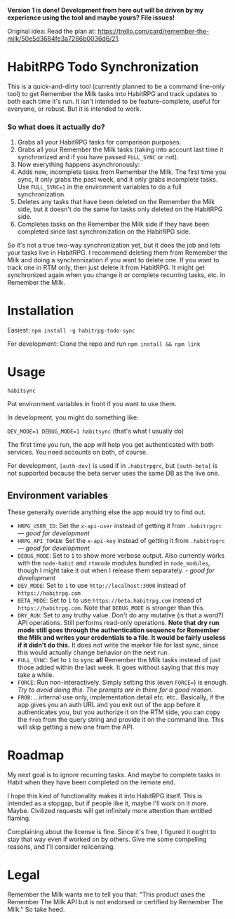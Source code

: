 **Version 1 is done! Development from here out will be driven by my experience using the tool and maybe yours? File issues!**

Original idea: Read the plan at: https://trello.com/card/remember-the-milk/50e5d3684fe3a7266b0036d6/21.

HabitRPG Todo Synchronization
=============================

This is a quick-and-dirty tool (currently planned to be a command line-only tool) to get Remember the Milk tasks into HabitRPG and track updates to both each time it's run. It isn't intended to be feature-complete, useful for everyone, or robust. But it is intended to work.

### So what does it actually do?
1. Grabs all your HabitRPG tasks for comparison purposes.
1. Grabs all your Remember the Milk tasks (taking into account last time it synchronized and if you have passed `FULL_SYNC` or not).
1. Now everything happens asynchronously:
1. Adds new, incomplete tasks from Remember the Milk. The first time you sync, it only grabs the past week, and it only grabs incomplete tasks. Use `FULL_SYNC=1` in the environment variables to do a full synchronization.
1. Deletes any tasks that have been deleted on the Remember the Milk side, but it doesn't do the same for tasks only deleted on the HabitRPG side.
1. Completes tasks on the Remember the Milk side if they have been completed since last synchronization on the HabitRPG side.

So it's not a true two-way synchronization yet, but it does the job and lets your tasks live in HabitRPG. I recommend deleting them from Remember the Milk and doing a synchronization if you want to delete one. If you want to track one in RTM only, then just delete it from HabitRPG. It might get synchronized again when you change it or complete recurring tasks, etc. in Remember the Milk.

Installation
============
Easiest: `npm install -g habitrpg-todo-sync`

For development: Clone the repo and run `npm install && npm link`

Usage
=====
`habitsync`

Put environment variables in front if you want to use them.

In development, you might do something like:

`DEV_MODE=1 DEBUG_MODE=1 habitsync` (that's what I usually do)

The first time you run, the app will help you get authenticated with both services. You need accounts on both, of course.

For development, `[auth-dev]` is used if in `.habitrpgrc`, but `[auth-beta]` is not supported because the beta server uses the same DB as the live one.

Environment variables
---------------------
These generally override anything else the app would try to find out.

- `HRPG_USER_ID`: Set the `x-api-user` instead of getting it from `.habitrpgrc` — *good for development*
- `HRPG_API_TOKEN`: Set the `x-api-key` instead of getting it from `.habitrpgrc` — *good for development*
- `DEBUG_MODE`: Set to `1` to show more verbose output. Also currently works with the `node-habit` and `rtmnode` modules bundled in `node_modules`, though I might take it out when I release them separately. - *good for development*
- `DEV_MODE`: Set to `1` to use `http://localhost:3000` instead of `https://habitrpg.com`
- `BETA_MODE`: Set to `1` to use `https://beta.habitrpg.com` instead of `https://habitrpg.com`. Note that `DEBUG_MODE` is stronger than this.
- `DRY_RUN`: Set to any truthy value. Don't do any mutative (is that a word?) API operations. Still performs read-only operations. **Note that dry run mode still goes through the authentication sequence for Remember the Milk and writes your credentials to a file. It would be fairly useless if it didn't do this.** It does not write the marker file for last sync, since this would actually change behavior on the next run.
- `FULL_SYNC`: Set to `1` to sync **all** Remember the Milk tasks instead of just those added within the last week. It goes without saying that this may take a while.
- `FORCE`: Run non-interactively. Simply setting this (even `FORCE=`) is enough. *Try to avoid doing this. The prompts are in there for a good reason.*
- `FROB`: ...internal use only, implementation detail etc. etc.. Basically, if the app gives you an auth URL and you exit out of the app before it authenticates you, but you authorize it on the RTM side, you can copy the `frob` from the query string and provide it on the command line. This will skip getting a new one from the API.

Roadmap
=======
My next goal is to ignore recurring tasks. And maybe to complete tasks in Habit when they have been completed on the remote end.

I hope this kind of functionality makes it into HabitRPG itself. This is intended as a stopgap, but if people like it, maybe I'll work on it more. Maybe. Civilized requests will get infinitely more attention than entitled flaming.

Complaining about the license is fine. Since it's free, I figured it ought to stay that way even if worked on by others. Give me some compelling reasons, and I'll consider relicensing.

Legal
=====
Remember the Milk wants me to tell you that: "This product uses the Remember The Milk API but is not endorsed or certified by Remember The Milk." So take heed.
